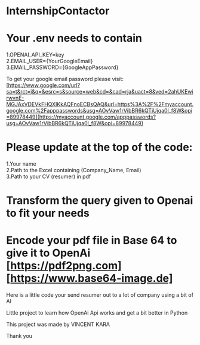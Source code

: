 # InternshipContactor

# Your .env needs to contain </br>
  1.OPENAI_API_KEY=key </br>
  2.EMAIL_USER={YourGoogleEmail} </br>
  3.EMAIL_PASSWORD={GoogleAppPassword} </br>

To get your google email password please visit: [https://www.google.com/url?sa=t&rct=j&q=&esrc=s&source=web&cd=&cad=rja&uact=8&ved=2ahUKEwirwvnE-MGJAxVDEVkFHQXIKkAQFnoECBsQAQ&url=https%3A%2F%2Fmyaccount.google.com%2Fapppasswords&usg=AOvVaw1rVibBR6kQTiUjqa0l_f8W&opi=89978449](https://myaccount.google.com/apppasswords?usg=AOvVaw1rVibBR6kQTiUjqa0l_f8W&opi=89978449)

# Please update at the top of the code: 
  1.Your name </br>
  2.Path to the Excel containing (Company_Name, Email) </br>
  3.Path to your CV (resumer) in pdf </br>

# Transform the query given to Openai to fit your needs

# Encode your pdf file in Base 64 to give it to OpenAi [https://pdf2png.com] [https://www.base64-image.de]



Here is a little code your send resumer out to a lot of company using a bit of AI

Little project to learn how OpenAi Api works and get a bit better in Python

This project was made by VINCENT KARA 

Thank you
